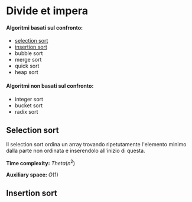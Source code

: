 # Divide et impera
>

#### Algoritmi basati sul confronto:
- [selection sort](https://github.com/Biggiogero/Algorithms-and-data-structures/blob/main/algorithms/sorting%20algorithms.md#selection-sort)
- [insertion sort](https://github.com/Biggiogero/Algorithms-and-data-structures/blob/main/algorithms/sorting%20algorithms.md#insertion-sort)
- bubble sort
- merge sort
- quick sort
- heap sort

#### Algoritmi **non** basati sul confronto:
- integer sort
- bucket sort
- radix sort

## Selection sort
Il selection sort ordina un array trovando ripetutamente l'elemento minimo dalla parte non ordinata e inserendolo all'inizio di questa. 

**Time complexity:** $Theta(n^2)$

**Auxiliary space:** $O(1)$

## Insertion sort

